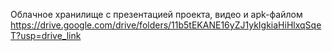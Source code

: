 Облачное хранилище с презентацией проекта, видео и apk-файлом
https://drive.google.com/drive/folders/11b5tEKANE16yZJ1ykIgkiaHiHlxqSqeT?usp=drive_link
